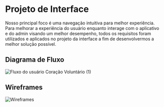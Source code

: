 
# Projeto de Interface

Nosso principal foco é uma navegação intuitiva para melhor experiência. 
Para melhorar a experiência do usuário enquanto interage com o aplicativo e do admin visando um melhor desempenho, todos os requisitos foram utilizados e aplicados no projeto da interface a fim de desenvolvermos a melhor solução possível.

## Diagrama de Fluxo

![Fluxo do usuário Coração Voluntário (1)](https://github.com/ICEI-PUC-Minas-PMV-ADS/pmv-ads-2023-2-e3-proj-mov-t5-pmv-ads-2023-2-e3-proj-mov-t5-gp3-ong/assets/106809153/fbf46800-adf3-4131-a15f-99c95c54b0bf)


## Wireframes


![Wireframes](https://github.com/ICEI-PUC-Minas-PMV-ADS/pmv-ads-2023-2-e3-proj-mov-t5-pmv-ads-2023-2-e3-proj-mov-t5-gp3-ong/assets/115120672/058f01f3-226a-48f7-8819-bc9702d5edfd)


 

